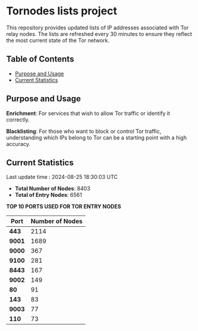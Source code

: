 # Tornodes lists project

This repository provides updated lists of IP addresses associated with Tor relay nodes. The lists are refreshed every 30 minutes to ensure they reflect the most current state of the Tor network.

## Table of Contents

- [Purpose and Usage](#purpose-and-usage)
- [Current Statistics](#current-statistics)


## Purpose and Usage

**Enrichment**: For services that wish to allow Tor traffic or identify it correctly.

**Blacklisting**: For those who want to block or control Tor traffic, understanding which IPs belong to Tor can be a starting point with a high accuracy.

## Current Statistics

Last update time : 2024-08-25 18:30:03 UTC

- **Total Number of Nodes**: 8403
- **Total of Entry Nodes**: 6561

**TOP 10 PORTS USED FOR TOR ENTRY NODES**

| **Port** | **Number of Nodes** |
|------|-----------------|
| **443**   | 2114  |
| **9001**   | 1689  |
| **9000**   | 367  |
| **9100**   | 281  |
| **8443**   | 167  |
| **9002**   | 149  |
| **80**   | 91  |
| **143**   | 83  |
| **9003**   | 77  |
| **110**   | 73  |

